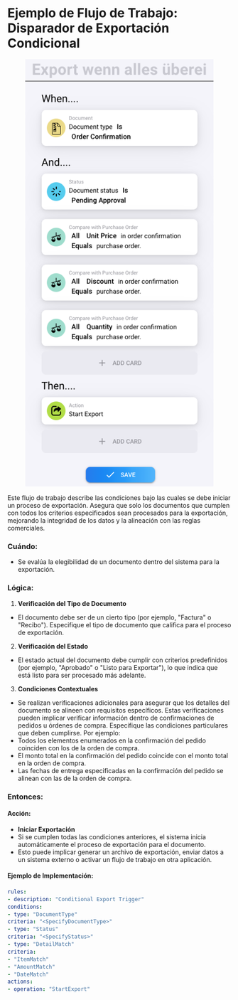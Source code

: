 # Ejemplo de Flujo de Trabajo: Disparador de Exportación Condicional



<figure><img src="../../.gitbook/assets/image (3) (1).png" alt=""><figcaption></figcaption></figure>

Este flujo de trabajo describe las condiciones bajo las cuales se debe iniciar un proceso de exportación. Asegura que solo los documentos que cumplen con todos los criterios especificados sean procesados para la exportación, mejorando la integridad de los datos y la alineación con las reglas comerciales.

### Cuándo:

* Se evalúa la elegibilidad de un documento dentro del sistema para la exportación.

### Lógica:

1. **Verificación del Tipo de Documento**
* El documento debe ser de un cierto tipo (por ejemplo, "Factura" o "Recibo"). Especifique el tipo de documento que califica para el proceso de exportación.
2. **Verificación del Estado**
* El estado actual del documento debe cumplir con criterios predefinidos (por ejemplo, "Aprobado" o "Listo para Exportar"), lo que indica que está listo para ser procesado más adelante.
3. **Condiciones Contextuales**
* Se realizan verificaciones adicionales para asegurar que los detalles del documento se alineen con requisitos específicos. Estas verificaciones pueden implicar verificar información dentro de confirmaciones de pedidos u órdenes de compra. Especifique las condiciones particulares que deben cumplirse. Por ejemplo:
* Todos los elementos enumerados en la confirmación del pedido coinciden con los de la orden de compra.
* El monto total en la confirmación del pedido coincide con el monto total en la orden de compra.
* Las fechas de entrega especificadas en la confirmación del pedido se alinean con las de la orden de compra.

### Entonces:

#### Acción:

* **Iniciar Exportación**
* Si se cumplen todas las condiciones anteriores, el sistema inicia automáticamente el proceso de exportación para el documento.
* Esto puede implicar generar un archivo de exportación, enviar datos a un sistema externo o activar un flujo de trabajo en otra aplicación.

#### Ejemplo de Implementación:
```yaml
rules:
- description: "Conditional Export Trigger"
conditions:
- type: "DocumentType"
criteria: "<SpecifyDocumentType>"
- type: "Status"
criteria: "<SpecifyStatus>"
- type: "DetailMatch"
criteria:
- "ItemMatch"
- "AmountMatch"
- "DateMatch"
actions:
- operation: "StartExport"
```

